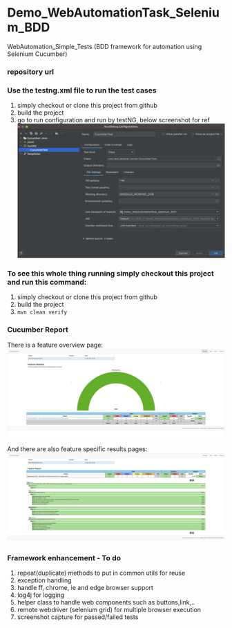 # Demo_WebAutomationTask_Selenium_BDD
WebAutomation_Simple_Tests (BDD framework for automation using Selenium Cucumber)

### repository url


### Use the testng.xml file to run the test cases
1. simply checkout or clone this project from github
2. build the project
3. go to run configuration and run by testNG, below screenshot for ref
![img_2.png](https://github.com/JawaharKanagaraj-AutomationTesting/Demo_WebAutomationTask_Selenium_BDD/blob/master/src/test/resources/resultimage/img1.png)


### To see this whole thing running simply checkout this project and run this command:
1. simply checkout or clone this project from github
2. build the project
3. `mvn clean verify`

### Cucumber Report

There is a feature overview page:
![feature overview page](https://github.com/JawaharKanagaraj-AutomationTesting/Demo_WebAutomationTask_Selenium_BDD/blob/master/src/test/resources/resultimage/img3.png)

And there are also feature specific results pages:
![feature_detailed_page](https://github.com/JawaharKanagaraj-AutomationTesting/Demo_WebAutomationTask_Selenium_BDD/blob/master/src/test/resources/resultimage/img2.png)


### Framework enhancement - To do
1. repeat(duplicate) methods to put in common utils for reuse
2. exception handling
3. handle ff, chrome, ie and edge browser support
4. log4j for logging
5. helper class to handle web components such as buttons,link,..
6. remote webdriver (selenium grid) for multiple browser execution
7. screenshot capture for passed/failed tests




